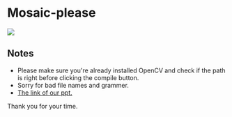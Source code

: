 # Mosaic-please
![](https://i.imgur.com/oz6OeWY.png)
## Notes
* Please make sure you're already installed OpenCV and check if the path is right before clicking the compile button.
* Sorry for bad file names and grammer.
* [The link of our ppt.](https://docs.google.com/presentation/d/1WqPV0X3F_nOcJbgpMQ5lIorByA748HOeAnOkv8n7Ls4/edit?usp=sharing)

Thank you for your time.

